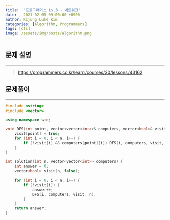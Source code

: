 ```yaml
---
title:  "프로그래머스 Lv.3 - 네트워크"
date:   2021-02-05 09:00:00 +0900
author: Kijung Luke Kim
categories: [Algorithm, Programmers]
tags: [dfs]
image: /assets/img/posts/algorithm.png
---
```


## 문제 설명
---

> https://programmers.co.kr/learn/courses/30/lessons/43162

## 문제풀이
---

```cpp
#include <string>
#include <vector>

using namespace std;

void DFS(int point, vector<vector<int>>& computers, vector<bool>& visit, int n){
    visit[point] = true;
    for (int i = 0; i < n; i++) {
        if (!visit[i] && computers[point][i]) DFS(i, computers, visit, n);
    }
}

int solution(int n, vector<vector<int>> computers) {
    int answer = 0;
    vector<bool> visit(n, false);
    
    for (int i = 0; i < n; i++) {
        if (!visit[i]) {
            answer++;
            DFS(i, computers, visit, n);
        }
    }
    return answer;
}
```